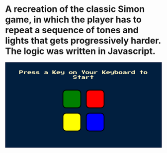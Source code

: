 # A recreation of the classic Simon game, in which the player has to repeat a sequence of tones and lights that gets progressively harder. The logic was written in Javascript.

<p align="center">
  <img src="images\webpage_screenshot.png" />
</p>
